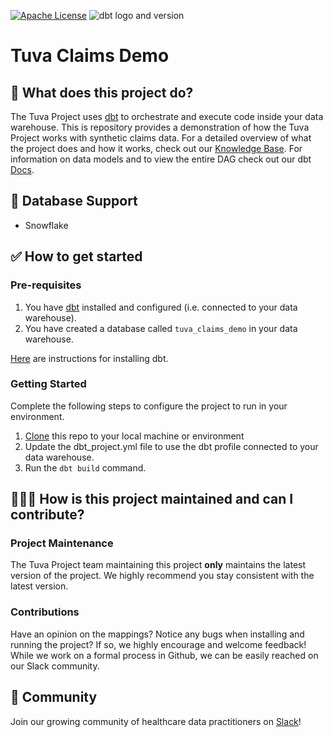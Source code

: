 [![Apache License](https://img.shields.io/badge/License-Apache%202.0-blue.svg)](https://opensource.org/licenses/Apache-2.0) ![dbt logo and version](https://img.shields.io/static/v1?logo=dbt&label=dbt-version&message=1.3&color=orange)

# Tuva Claims Demo

## 🧰 What does this project do?

The Tuva Project uses [dbt](https://www.getdbt.com/) to orchestrate and execute code inside your data warehouse. This is repository provides a demonstration of how the Tuva Project works with synthetic claims data. For a detailed overview of what the project does and how it works, check out our [Knowledge Base](https://thetuvaproject.com/docs/getting-started). 
For information on data models and to view the entire DAG check out our dbt [Docs](https://tuva-health.github.io/tuva_claims_demo/#!/overview?g_v=1).

## 🔌 Database Support

- Snowflake

## ✅ How to get started

### Pre-requisites
1. You have [dbt](https://www.getdbt.com/) installed and configured (i.e. connected to your data warehouse).
2. You have created a database called `tuva_claims_demo` in your data warehouse.

[Here](https://docs.getdbt.com/dbt-cli/installation) are instructions for installing dbt.

### Getting Started
Complete the following steps to configure the project to run in your environment.

1. [Clone](https://docs.github.com/en/repositories/creating-and-managing-repositories/cloning-a-repository) this repo to your local machine or environment
2. Update the dbt_project.yml file to use the dbt profile connected to your data warehouse.
3. Run the `dbt build` command.

## 🙋🏻‍♀️ **How is this project maintained and can I contribute?**

### Project Maintenance

The Tuva Project team maintaining this project **only** maintains the latest version of the project. 
We highly recommend you stay consistent with the latest version.

### Contributions

Have an opinion on the mappings? Notice any bugs when installing and running the project?
If so, we highly encourage and welcome feedback!  While we work on a formal process in Github, we can be easily reached on our Slack community.

## 🤝 Community

Join our growing community of healthcare data practitioners on [Slack](https://join.slack.com/t/thetuvaproject/shared_invite/zt-16iz61187-G522Mc2WGA2mHF57e0il0Q)!
